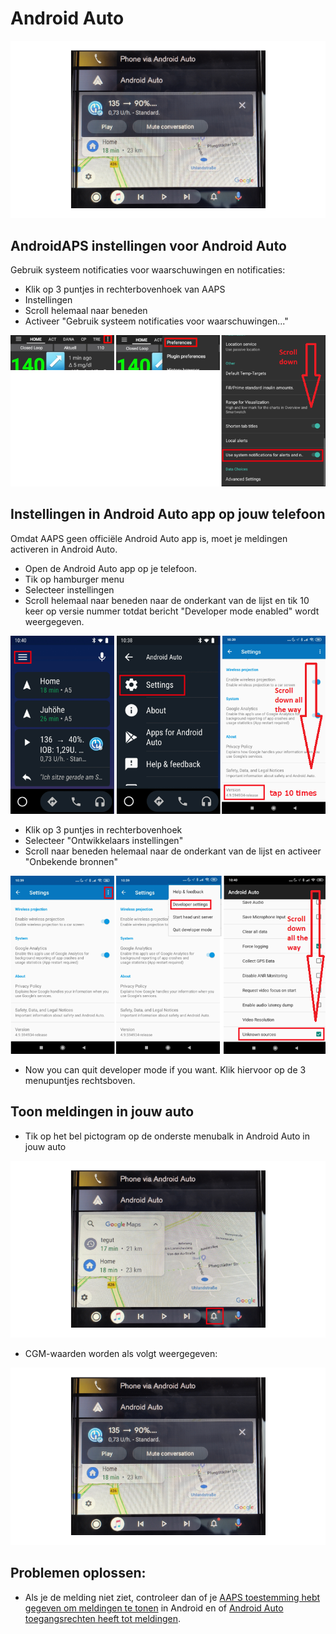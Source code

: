 # Android Auto

![AAPS CGM gegevens op Android Auto](../images/AndroidAuto_05.png)

## AndroidAPS instellingen voor Android Auto

Gebruik systeem notificaties voor waarschuwingen en notificaties:

* Klik op 3 puntjes in rechterbovenhoek van AAPS
* Instellingen
* Scroll helemaal naar beneden
* Activeer "Gebruik systeem notificaties voor waarschuwingen..."

![Gebruik systeem notificaties voor waarschuwingen en notificaties](../images/AndroidAuto_01.png)

## Instellingen in Android Auto app op jouw telefoon

Omdat AAPS geen officiële Android Auto app is, moet je meldingen activeren in Android Auto.

* Open de Android Auto app op je telefoon.
* Tik op hamburger menu
* Selecteer instellingen
* Scroll helemaal naar beneden naar de onderkant van de lijst en tik 10 keer op versie nummer totdat bericht "Developer mode enabled" wordt weergegeven.

![Ontwikkelaarsmodus inschakelen](../images/AndroidAuto_02.png)

* Klik op 3 puntjes in rechterbovenhoek
* Selecteer "Ontwikkelaars instellingen"
* Scroll naar beneden helemaal naar de onderkant van de lijst en activeer "Onbekende bronnen"

![Onbekende bronnen toestaan](../images/AndroidAuto_03.png)

* Now you can quit developer mode if you want. Klik hiervoor op de 3 menupuntjes rechtsboven.

## Toon meldingen in jouw auto

* Tik op het bel pictogram op de onderste menubalk in Android Auto in jouw auto

![Bel pictogram - Android Auto in de auto](../images/AndroidAuto_04.png)

* CGM-waarden worden als volgt weergegeven:

![AAPS CGM gegevens op Android Auto](../images/AndroidAuto_05.png)

## Problemen oplossen:

* Als je de melding niet ziet, controleer dan of je [AAPS toestemming hebt gegeven om meldingen te tonen](#androidaps-settings-for-android-auto) in Android en of [Android Auto toegangsrechten heeft tot meldingen](#settings-in-android-auto-app-on-your-phone).